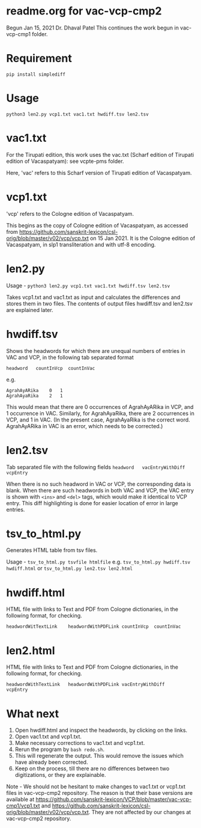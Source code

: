 # readme.org for vac-vcp-cmp2
Begun Jan 15, 2021
Dr. Dhaval Patel
This continues the work begun in vac-vcp-cmp1 folder.

# Requirement

`pip install simplediff`

# Usage 

`python3 len2.py vcp1.txt vac1.txt hwdiff.tsv len2.tsv`


# vac1.txt

For the Tirupati edition, this work uses the vac.txt (Scharf edition of Tirupati edition of Vacaspatyam):  see vcpte-pms folder.

Here, 'vac' refers to this Scharf version of Tirupati edition of Vacaspatyam.

#  vcp1.txt

'vcp' refers to the Cologne edition of Vacaspatyam.

This begins as the copy of Cologne edition of Vacaspatyam, as accessed from https://github.com/sanskrit-lexicon/csl-orig/blob/master/v02/vcp/vcp.txt on 15 Jan 2021.
It is the Cologne edition of Vacaspatyam, in slp1 transliteration and with utf-8 encoding.

# len2.py

Usage - `python3 len2.py vcp1.txt vac1.txt hwdiff.tsv len2.tsv`


Takes vcp1.txt and vac1.txt as input and calculates the differences and stores them in two files. The contents of output files hwdiff.tsv and len2.tsv are explained later.

# hwdiff.tsv

Shows the headwords for which there are unequal numbers of entries in VAC and VCP, in the following tab separated format

`headword	countInVcp	countInVac`

e.g. 
```
AgrahAyARika	0	1
AgrahAyaRika	2	1
```
This would mean that there are 0 occurrences of AgrahAyARika in VCP, and 1 occurrence in VAC. 
Similarly, for AgrahAyaRika, there are 2 occurrences in VCP, and 1 in VAC.
(In the present case, AgrahAyaRika is the correct word. AgrahAyARika in VAC is an error, which needs to be corrected.)

# len2.tsv

Tab separated file with the following fields
`headword	vacEntryWithDiff	vcpEntry`

When there is no such headword in VAC or VCP, the corresponding data is blank.
When there are such headwords in both VAC and VCP, the VAC entry is shown with `<ins>` and `<del>` tags, which would make it identical to VCP entry. 
This diff highlighting is done for easier location of error in large entries.

# tsv_to_html.py

Generates HTML table from tsv files.

Usage - `tsv_to_html.py tsvfile htmlfile`
e.g.
`tsv_to_html.py hwdiff.tsv hwdiff.html`
or
`tsv_to_html.py len2.tsv len2.html`

# hwdiff.html

HTML file with links to Text and PDF from Cologne dictionaries, in the following format, for checking.

`headwordWitTextLink	headwordWithPDFLink	countInVcp	countInVac`

# len2.html

HTML file with links to Text and PDF from Cologne dictionaries, in the following format, for checking.

`headwordWithTextLink	headwordWithPDFLink	vacEntryWithDiff	vcpEntry`

# What next

1. Open hwdiff.html and inspect the headwords, by clicking on the links. 
2. Open vac1.txt and vcp1.txt.
3. Make necessary corrections to vac1.txt and vcp1.txt.
4. Rerun the program by `bash redo.sh`.
5. This will regenerate the output. This would remove the issues which have already been corrected.
6. Keep on the process, till there are no differences between two digitizations, or they are explainable.

Note - We should not be hesitant to make changes to vac1.txt or vcp1.txt files in vac-vcp-cmp2 repository. The reason is that their base versions are available at https://github.com/sanskrit-lexicon/VCP/blob/master/vac-vcp-cmp1/vcp1.txt and https://github.com/sanskrit-lexicon/csl-orig/blob/master/v02/vcp/vcp.txt. They are not affected by our changes at vac-vcp-cmp2 repository.


